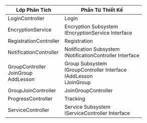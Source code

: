 | **Lớp Phân Tích**         | **Phần Tử Thiết Kế**                         |
|----------------------------|----------------------------------------------|
| LoginController            | Login                             |
| EncryptionService          | Encryption Subsystem<br>IEncryptionService Interface |
| RegistrationController     | Registration                      |
| NotificationController     | Notification Subsystem<br>INotificationController Interface |
| GroupController<br> JoinGroup <br> AddLesson          | Group Subsystem<br>IGroupController Interface <br>IAddLesson <br> IJoinGroup|
| GroupJoinController        | JoinGroupController                         |
| ProgressController         | Tracking                         |
| ServiceController          | Service Subsystem<br>IServiceController Interface |
